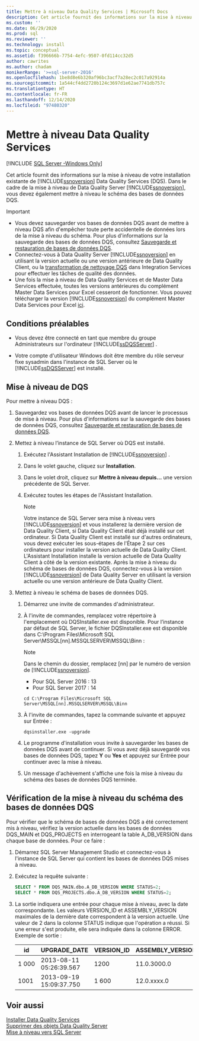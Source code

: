 ```yaml
---
title: Mettre à niveau Data Quality Services | Microsoft Docs
description: Cet article fournit des informations sur la mise à niveau de votre installation existante de SQL Server Data Quality Services (DQS).
ms.custom: ''
ms.date: 06/29/2020
ms.prod: sql
ms.reviewer: ''
ms.technology: install
ms.topic: conceptual
ms.assetid: f396666b-7754-4efc-9507-0fd114cc32d5
author: cawrites
ms.author: chadam
monikerRange: '>=sql-server-2016'
ms.openlocfilehash: 1be8d8e6b320af96bc3acf7a28ec2c017a92914a
ms.sourcegitcommit: 1a544cf4dd2720b124c3697d1e62ae7741db757c
ms.translationtype: HT
ms.contentlocale: fr-FR
ms.lasthandoff: 12/14/2020
ms.locfileid: "97480320"
---
```

# <a name="upgrade-data-quality-services"></a>Mettre à niveau Data Quality Services

[!INCLUDE [SQL Server -Windows Only](../../includes/applies-to-version/sql-windows-only.md)]

Cet article fournit des informations sur la mise à niveau de votre installation existante de [!INCLUDE[ssnoversion](../../includes/ssnoversion-md.md)] Data Quality Services (DQS). Dans le cadre de la mise à niveau de Data Quality Server [!INCLUDE[ssnoversion](../../includes/ssnoversion-md.md)], vous devez également mettre à niveau le schéma des bases de données DQS.  
  
> [!IMPORTANT]
>  -   Vous devez sauvegarder vos bases de données DQS avant de mettre à niveau DQS afin d'empêcher toute perte accidentelle de données lors de la mise à niveau du schéma. Pour plus d'informations sur la sauvegarde des bases de données DQS, consultez [Sauvegarde et restauration de bases de données DQS](../../data-quality-services/backing-up-and-restoring-dqs-databases.md).  
> -   Connectez-vous à Data Quality Server [!INCLUDE[ssnoversion](../../includes/ssnoversion-md.md)] en utilisant la version actuelle ou une version antérieure de Data Quality Client, ou la [transformation de nettoyage DQS](../../integration-services/data-flow/transformations/dqs-cleansing-transformation.md) dans Integration Services pour effectuer les tâches de qualité des données.  
> -   Une fois la mise à niveau de Data Quality Services et de Master Data Services effectuée, toutes les versions antérieures du complément Master Data Services pour Excel cesseront de fonctionner. Vous pouvez télécharger la version [!INCLUDE[ssnoversion](../../includes/ssnoversion-md.md)] du complément Master Data Services pour Excel [ici](../../master-data-services/master-data-services-installation-and-configuration.md).  
  
##  <a name="prerequisites"></a><a name="Prerequisites"></a> Conditions préalables  
  
-   Vous devez être connecté en tant que membre du groupe Administrateurs sur l'ordinateur [!INCLUDE[ssDQSServer](../../includes/ssdqsserver-md.md)] .  
  
-   Votre compte d'utilisateur Windows doit être membre du rôle serveur fixe sysadmin dans l'instance de SQL Server où le [!INCLUDE[ssDQSServer](../../includes/ssdqsserver-md.md)] est installé.  
  
##  <a name="upgrading-dqs"></a><a name="Upgrade"></a> Mise à niveau de DQS  
 Pour mettre à niveau DQS :  
  
1.  Sauvegardez vos bases de données DQS avant de lancer le processus de mise à niveau. Pour plus d'informations sur la sauvegarde des bases de données DQS, consultez [Sauvegarde et restauration de bases de données DQS](../../data-quality-services/backing-up-and-restoring-dqs-databases.md).  
  
2.  Mettez à niveau l’instance de SQL Server où DQS est installé.  
  
    1.  Exécutez l'Assistant Installation de [!INCLUDE[ssnoversion](../../includes/ssnoversion-md.md)] .  
  
    2.  Dans le volet gauche, cliquez sur **Installation**.  
  
    3.  Dans le volet droit, cliquez sur **Mettre à niveau depuis...** une version précédente de SQL Server.  
  
    4.  Exécutez toutes les étapes de l'Assistant Installation.  
  
        > [!NOTE]  
        >  Votre instance de SQL Server sera mise à niveau vers [!INCLUDE[ssnoversion](../../includes/ssnoversion-md.md)] et vous installerez la dernière version de Data Quality Client, si Data Quality Client était déjà installé sur cet ordinateur. Si Data Quality Client est installé sur d'autres ordinateurs, vous devez exécuter les sous-étapes de l'Étape 2 sur ces ordinateurs pour installer la version actuelle de Data Quality Client. L'Assistant Installation installe la version actuelle de Data Quality Client à côté de la version existante. Après la mise à niveau du schéma de bases de données DQS, connectez-vous à la version [!INCLUDE[ssnoversion](../../includes/ssnoversion-md.md)] de Data Quality Server en utilisant la version actuelle ou une version antérieure de Data Quality Client.  
  
3.  Mettez à niveau le schéma de bases de données DQS.  
  
    1.  Démarrez une invite de commandes d'administrateur.  
  
    2.  À l'invite de commandes, remplacez votre répertoire à l'emplacement où DQSInstaller.exe est disponible. Pour l’instance par défaut de SQL Server, le fichier DQSInstaller.exe est disponible dans C:\Program Files\Microsoft SQL Server\MSSQL[nn].MSSQLSERVER\MSSQL\Binn :  

        >[!NOTE]
        >Dans le chemin du dossier, remplacez [nn] par le numéro de version de [!INCLUDE[ssnoversion](../../includes/ssnoversion-md.md)].
        >- Pour SQL Server 2016 : 13
        >- Pour SQL Server 2017 : 14
    
        ```console
        cd C:\Program Files\Microsoft SQL Server\MSSQL[nn].MSSQLSERVER\MSSQL\Binn  
        ```  
  
    3.  À l'invite de commandes, tapez la commande suivante et appuyez sur Entrée :  
  
        ```console
        dqsinstaller.exe -upgrade  
        ```  
  
    4.  Le programme d'installation vous invite à sauvegarder les bases de données DQS avant de continuer. Si vous avez déjà sauvegardé vos bases de données DQS, tapez **Y** ou **Yes** et appuyez sur Entrée pour continuer avec la mise à niveau.  
  
    5.  Un message d'achèvement s'affiche une fois la mise à niveau du schéma des bases de données DQS terminée.  
  
##  <a name="verifying-the-dqs-databases-schema-upgrade"></a><a name="Verify"></a> Vérification de la mise à niveau du schéma des bases de données DQS  
 Pour vérifier que le schéma de bases de données DQS a été correctement mis à niveau, vérifiez la version actuelle dans les bases de données DQS_MAIN et DQS_PROJECTS en interrogeant la table A_DB_VERSION dans chaque base de données. Pour ce faire :  
  
1.  Démarrez SQL Server Management Studio et connectez-vous à l'instance de SQL Server qui contient les bases de données DQS mises à niveau.  
  
2.  Exécutez la requête suivante :  
  
    ```sql
    SELECT * FROM DQS_MAIN.dbo.A_DB_VERSION WHERE STATUS=2;  
    SELECT * FROM DQS_PROJECTS.dbo.A_DB_VERSION WHERE STATUS=2;  
    ```  
  
3.  La sortie indiquera une entrée pour chaque mise à niveau, avec la date correspondante. Les valeurs VERSION_ID et ASSEMBLY_VERSION maximales de la dernière date correspondent à la version actuelle. Une valeur de 2 dans la colonne STATUS indique que l'opération a réussi. Si une erreur s'est produite, elle sera indiquée dans la colonne ERROR. Exemple de sortie :  
  
    |id|UPGRADE_DATE|VERSION_ID|ASSEMBLY_VERSION|USER_NAME|STATUT|ERROR|  
    |--------|-------------------|-----------------|-----------------------|----------------|------------|-----------|  
    |1 000|2013-08-11 05:26:39.567|1200|11.0.3000.0|\<DOMAIN\UserName>|2||  
    |1001|2013-09-19 15:09:37.750|1 600|12.0.xxxx.0|\<DOMAIN\UserName>|2||  
  
## <a name="see-also"></a>Voir aussi  
 [Installer Data Quality Services](../../data-quality-services/install-windows/install-data-quality-services.md)   
 [Supprimer des objets Data Quality Server](../../sql-server/install/remove-data-quality-server-objects.md)   
 [Mise à niveau vers SQL Server](../../database-engine/install-windows/upgrade-sql-server.md)  
  
